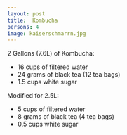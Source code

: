 ```yaml
---
layout: post
title:  Kombucha
persons: 4
image: kaiserschmarrn.jpg
---
```


2 Gallons (7.6L) of Kombucha:

- 16 cups of filtered water
- 24 grams of black tea (12 tea bags)
- 1.5 cups white sugar

Modified for 2.5L:

- 5 cups of filtered water
- 8 grams of black tea (4 tea bags)
- 0.5 cups white sugar
